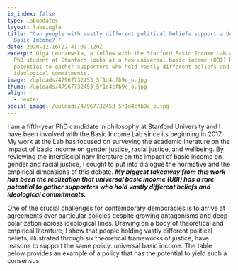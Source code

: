```yaml
---
is_index: false
type: labupdates
layout: labsingle
title: "Can people with vastly different political beliefs support a Universal
  Basic Income? "
date: 2020-12-16T22:41:09.120Z
excerpt: Olga Lenczewska, a fellow with the Stanford Basic Income Lab and 5th
  PhD student at Stanford looks at a how universal basic income (UBI) has a rare
  potential to gather supporters who hold vastly different beliefs and
  ideological commitments.
image: /uploads/47967732453_5f1d4cfb9c_o.jpg
thumb: /uploads/47967732453_5f1d4cfb9c_o.jpg
align:
  - center
social_image: /uploads/47967732453_5f1d4cfb9c_o.jpg
---
```

I am a fifth-year PhD candidate in philosophy at Stanford University and I have been involved with the Basic Income Lab since its beginning in 2017. My work at the Lab has focused on surveying the academic literature on the impact of basic income on gender justice, racial justice, and wellbeing. By reviewing the interdisciplinary literature on the impact of basic income on gender and racial justice, I sought to put into dialogue the normative and the empirical dimensions of this debate. ***My biggest takeaway from this work has been the realization that universal basic income (UBI) has a rare potential to gather supporters who hold vastly different beliefs and ideological commitments.***

One of the crucial challenges for contemporary democracies is to arrive at agreements over particular policies despite growing antagonisms and deep polarization across ideological lines. Drawing on a body of theoretical and empirical literature, I show that people holding vastly different political beliefs, illustrated through six theoretical frameworks of justice, have reasons to support the same policy: universal basic income. The table below provides an example of a policy that has the potential to yield such a consensus.